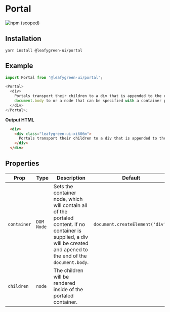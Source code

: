 # Portal

![npm (scoped)](https://img.shields.io/npm/v/@leafygreen-ui/portal.svg)

## Installation

`yarn install @leafygreen-ui/portal`

## Example

```js
import Portal from '@leafygreen-ui/portal';

<Portal>
  <div>
    Portals transport their children to a div that is appended to the end of the
    document.body to or a node that can be specified with a container prop.
  </div>
</Portal>;
```

**Output HTML**

```HTML
  <div>
    <div class="leafygreen-ui-xi606m">
      Portals transport their children to a div that is appended to the end of the document.body to or a node that can be specified with a container prop.
    </div>
  </div>
```

## Properties

| Prop        | Type       | Description                                                                                                                                                               | Default                         |
| ----------- | ---------- | ------------------------------------------------------------------------------------------------------------------------------------------------------------------------- | ------------------------------- |
| `container` | `DOM Node` | Sets the container node, which will contain all of the portaled content. If no container is supplied, a div will be created and apened to the end of the `document.body`. | `document.createElement('div')` |
| `children`  | `node`     | The children will be rendered inside of the portaled container.                                                                                                           |                                 |
